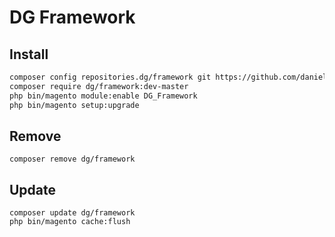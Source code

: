 # DG Framework

## Install

```bash
composer config repositories.dg/framework git https://github.com/danielgheoltan/magento2-framework.git
composer require dg/framework:dev-master
php bin/magento module:enable DG_Framework
php bin/magento setup:upgrade
```

## Remove

```
composer remove dg/framework
```

## Update

```
composer update dg/framework
php bin/magento cache:flush
```
